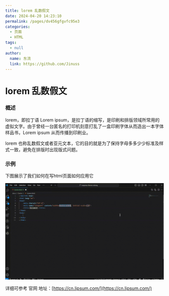 ```yaml
---
title: lorem 乱数假文
date: 2024-04-20 14:23:10
permalink: /pages/dv456gfgvfc95e3
categories:
  - 页面
  - HTML
tags:
  - null
author:
  name: 东流
  link: https://github.com/Jinuss
---
```


# lorem  乱数假文

### 概述

lorem，即拉丁语 Lorem ipsum，是拉丁语的缩写，是印刷和排版领域所常用的虚拟文字。由于曾经一台匿名的打印机刻意打乱了一盒印刷字体从而造出一本字体样品书，Lorem ipsum 从而传播到印刷业。

lorem 也称乱数假文或者亚元文本，它的目的就是为了保持字母多多少少标准及样式一致，避免在排版时出现版式问题。

### 示例

下图展示了我们如何在写html页面如何应用它

<img src="https://raw.githubusercontent.com/Jinuss/blog/main/docs/Demo/gif/%E4%B9%B1%E6%95%B0%E5%81%87%E6%96%87.gif">

详细可参考 官网 地址：[https://cn.lipsum.com/](https://cn.lipsum.com/)
